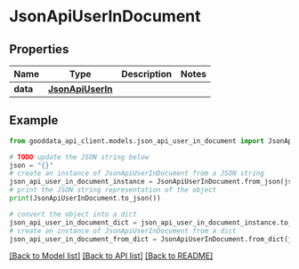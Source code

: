 # JsonApiUserInDocument


## Properties

Name | Type | Description | Notes
------------ | ------------- | ------------- | -------------
**data** | [**JsonApiUserIn**](JsonApiUserIn.md) |  | 

## Example

```python
from gooddata_api_client.models.json_api_user_in_document import JsonApiUserInDocument

# TODO update the JSON string below
json = "{}"
# create an instance of JsonApiUserInDocument from a JSON string
json_api_user_in_document_instance = JsonApiUserInDocument.from_json(json)
# print the JSON string representation of the object
print(JsonApiUserInDocument.to_json())

# convert the object into a dict
json_api_user_in_document_dict = json_api_user_in_document_instance.to_dict()
# create an instance of JsonApiUserInDocument from a dict
json_api_user_in_document_from_dict = JsonApiUserInDocument.from_dict(json_api_user_in_document_dict)
```
[[Back to Model list]](../README.md#documentation-for-models) [[Back to API list]](../README.md#documentation-for-api-endpoints) [[Back to README]](../README.md)


